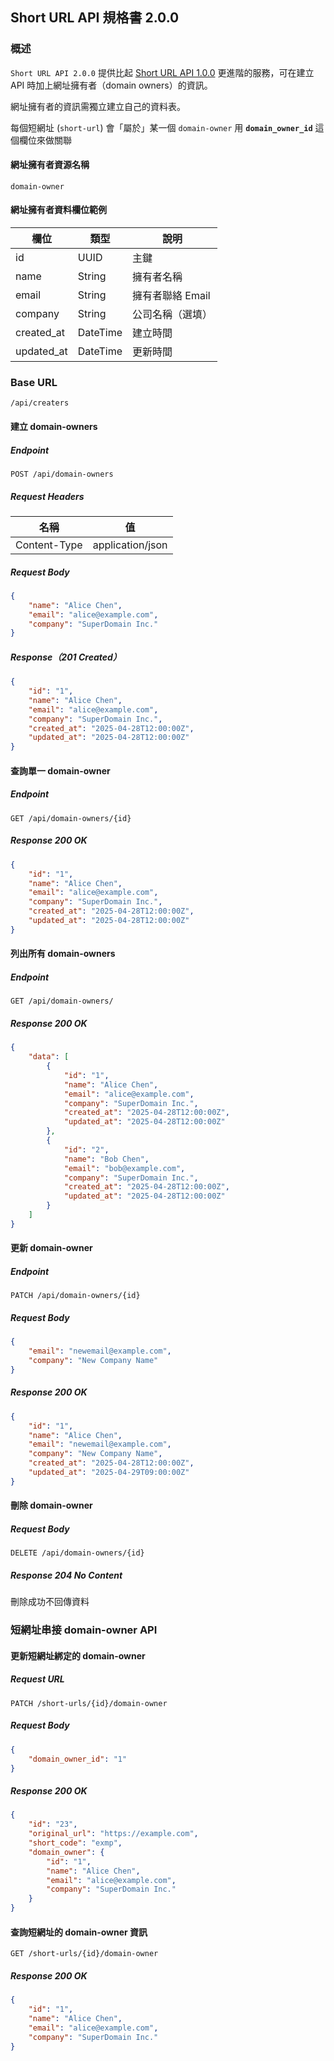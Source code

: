 ## Short URL API 規格書 2.0.0

### 概述

`Short URL API 2.0.0` 提供比起 [Short URL API 1.0.0](short-url-1.0.0.md) 更進階的服務，可在建立 API 時加上網址擁有者（domain
owners）的資訊。

網址擁有者的資訊需獨立建立自己的資料表。

每個短網址 (`short-url`) 會「屬於」某一個 `domain-owner`
用 **`domain_owner_id`** 這個欄位來做關聯

#### 網址擁有者資源名稱

`domain-owner`

#### 網址擁有者資料欄位範例

| 欄位         | 類型       | 說明          |
|------------|----------|-------------|
| id         | UUID     | 主鍵          |
| name       | String   | 擁有者名稱       |
| email      | String   | 擁有者聯絡 Email |
| company    | String   | 公司名稱（選填）    |
| created_at | DateTime | 建立時間        |
| updated_at | DateTime | 更新時間        |

### Base URL

```
/api/creaters
```

#### 建立 domain-owners

##### Endpoint

```
POST /api/domain-owners
```

##### Request Headers

| 名稱           | 值                |
|--------------|------------------|
| Content-Type | application/json |

##### Request Body

```json
{
    "name": "Alice Chen",
    "email": "alice@example.com",
    "company": "SuperDomain Inc."
}
```

##### Response（201 Created）

```json
{
    "id": "1",
    "name": "Alice Chen",
    "email": "alice@example.com",
    "company": "SuperDomain Inc.",
    "created_at": "2025-04-28T12:00:00Z",
    "updated_at": "2025-04-28T12:00:00Z"
}
```

#### 查詢單一 domain-owner

##### Endpoint

```
GET /api/domain-owners/{id}
```

##### Response 200 OK

```json
{
    "id": "1",
    "name": "Alice Chen",
    "email": "alice@example.com",
    "company": "SuperDomain Inc.",
    "created_at": "2025-04-28T12:00:00Z",
    "updated_at": "2025-04-28T12:00:00Z"
}
```

#### 列出所有 domain-owners

##### Endpoint

```
GET /api/domain-owners/
```

##### Response 200 OK

```json
{
    "data": [
        {
            "id": "1",
            "name": "Alice Chen",
            "email": "alice@example.com",
            "company": "SuperDomain Inc.",
            "created_at": "2025-04-28T12:00:00Z",
            "updated_at": "2025-04-28T12:00:00Z"
        },
        {
            "id": "2",
            "name": "Bob Chen",
            "email": "bob@example.com",
            "company": "SuperDomain Inc.",
            "created_at": "2025-04-28T12:00:00Z",
            "updated_at": "2025-04-28T12:00:00Z"
        }
    ]
}
```

#### 更新 domain-owner

##### Endpoint

```
PATCH /api/domain-owners/{id}
```

##### Request Body

```json
{
    "email": "newemail@example.com",
    "company": "New Company Name"
}
```

##### Response 200 OK

```json
{
    "id": "1",
    "name": "Alice Chen",
    "email": "newemail@example.com",
    "company": "New Company Name",
    "created_at": "2025-04-28T12:00:00Z",
    "updated_at": "2025-04-29T09:00:00Z"
}
```

#### 刪除 domain-owner

##### Request Body

```
DELETE /api/domain-owners/{id}
```

##### Response 204 No Content

刪除成功不回傳資料

### 短網址串接 domain-owner API

#### 更新短網址綁定的 domain-owner

##### Request URL

```
PATCH /short-urls/{id}/domain-owner
```

##### Request Body

```json
{
    "domain_owner_id": "1"
}
```

##### Response 200 OK

```json
{
    "id": "23",
    "original_url": "https://example.com",
    "short_code": "exmp",
    "domain_owner": {
        "id": "1",
        "name": "Alice Chen",
        "email": "alice@example.com",
        "company": "SuperDomain Inc."
    }
}
```

#### 查詢短網址的 domain-owner 資訊

```
GET /short-urls/{id}/domain-owner
```

##### Response 200 OK

```json
{
    "id": "1",
    "name": "Alice Chen",
    "email": "alice@example.com",
    "company": "SuperDomain Inc."
}
```
